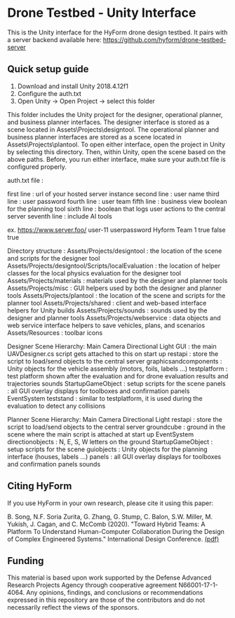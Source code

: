 # Drone Testbed - Unity Interface
This is the Unity interface for the HyForm drone design testbed. It pairs with a server backend available here: https://github.com/hyform/drone-testbed-server

## Quick setup guide

1) Download and install Unity 2018.4.12f1
2) Configure the auth.txt 
3) Open Unity -> Open Project -> select this folder

This folder includes the Unity project for the designer, operational planner, and business 
planner interfaces. The designer interface is stored as a scene located in Assets\Projects\designtool. The 
operational planner and business planner interfaces are stored as a scene located in Assets\Projects\plantool. 
To open either interface, open the project in Unity by selecting this directory. Then, within Unity, open the 
scene based on the above paths. Before, you run either interface, make sure your auth.txt file 
is configured properly.

auth.txt file :

first line : url of your hosted server instance
second line : user name
third line : user password
fourth line : user team
fifth line : business view boolean for the planning tool
sixth line : boolean that logs user actions to the central server
seventh line : include AI tools

ex.
https://www.server.foo/
user-11
userpassword
Hyform Team 1
true
false
true

Directory structure :
Assets/Projects/designtool : the location of the scene and scripts for the designer tool
Assets/Projects/designtool/Scripts/localEvaluation : the location of helper classes for the local physics evaluation for the designer tool
Assets/Projects/materials : materials used by the designer and planner tools
Assets/Projects/misc : GUI helpers used by both the designer and planner tools
Assets/Projects/plantool : the location of the scene and scripts for the planner tool
Assets/Projects/shared : client and web-based interface helpers for Unity builds
Assets/Projects/sounds : sounds used by the designer and planner tools
Assets/Projects/webservice : data objects and web service interface helpers to save vehicles, plans, and scenarios 
Assets/Resources : toolbar icons

Designer Scene Hierarchy:
Main Camera
Directional Light
GUI : the main UAVDesigner.cs script gets attached to this on start up
restapi : store the script to load/send objects to the central server
graphicsandcomponents : Unity objects for the vehicle assembly (motors, foils, labels ...)
testplatform : test platform shown after the evaluation and for drone evaluation results and trajectories
sounds
StartupGameObject : setup scripts for the scene
panels : all GUI overlay displays for toolboxes and confirmation panels
EventSystem
teststand : similar to testplatform, it is used during the evaluation to detect any collisions

Planner Scene Hierarchy:
Main Camera
Directional Light
restapi : store the script to load/send objects to the central server
groundcube : ground in the scene where the main script is attached at start up
EventSystem
directionobjects : N, E, S, W letters on the ground
StartupGameObject : setup scripts for the scene
guiobjects : Unity objects for the planning interface (houses, labels ...)
panels : all GUI overlay displays for toolboxes and confirmation panels
sounds

## Citing HyForm
If you use HyForm in your own research, please cite it using this paper:

B. Song, N.F. Soria Zurita, G. Zhang, G. Stump, C. Balon, S.W. Miller, M. Yukish, J. Cagan, and C. McComb (2020). "Toward Hybrid Teams: A Platform To Understand Human-Computer Collaboration During the Design of Complex Engineered Systems." International Design Conference. [(pdf)](https://engrxiv.org/n7u95)

## Funding
This material is based upon work supported by the Defense Advanced Research Projects Agency through cooperative agreement N66001-17-1-4064. Any opinions, findings, and conclusions or recommendations expressed in this repository are those of the contributors and do not necessarily reflect the views of the sponsors.
